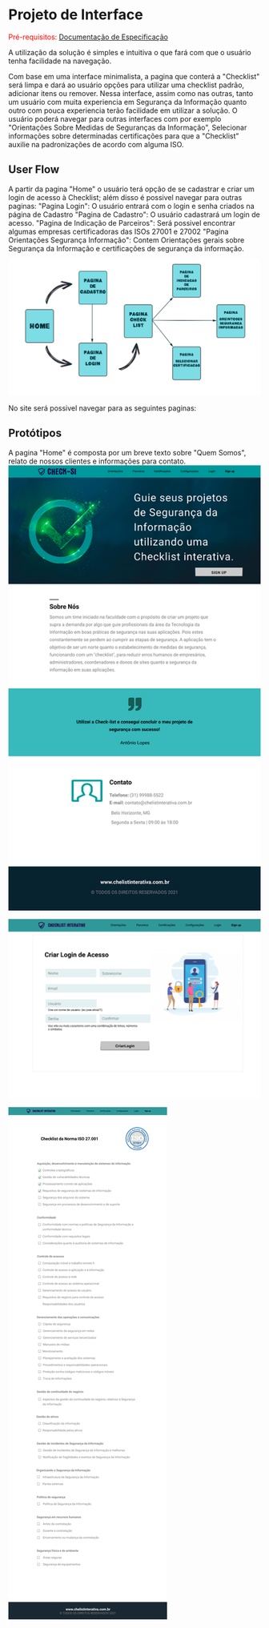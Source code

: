 
# Projeto de Interface

<span style="color:red">Pré-requisitos: <a href="2-Especificação do Projeto.md"> Documentação de Especificação</a></span>

A utilização da solução é simples e intuitiva o que fará com que o usuário tenha facilidade na navegação.

Com base em uma interface minimalista, a pagina que conterá a "Checklist" será limpa e dará ao usuário opções para utilizar uma checklist padrão, adicionar itens ou remover. Nessa interface, assim como nas outras, tanto um usuário com muita experiencia em Segurança da Informação quanto outro com pouca experiencia terão facilidade em utilizar a solução. O usuário poderá navegar para outras interfaces com por exemplo "Orientações Sobre Medidas de Seguranças da Informação", Selecionar informações sobre determinadas certificações para que a "Checklist" auxilie na padronizações de acordo com alguma ISO. 
 

## User Flow

A partir da pagina "Home" o usuário terá opção de se cadastrar e criar um login de acesso à Checklist; além disso é possivel navegar para outras paginas:
"Pagina Login": O usuário entrará com o login e senha criados na página de Cadastro
"Pagina de Cadastro": O usuário cadastrará um login de acesso. 
"Pagina de Indicação de Parceiros": Será possivel encontrar algumas empresas certificadoras das ISOs 27001 e 27002
"Pagina Orientações Segurança Informação": Contem Orientações gerais sobre Segurança da Informação e certificações de segurança da informação. 

![Exemplo de UserFlow](https://github.com/ICEI-PUC-Minas-PMV-SI/pmv-si-2021-1-e1-proj-web-t3-seguranca-em-aplicacoes-web/blob/main/UserFlow_SI.png.png)

No site será possivel navegar para as seguintes paginas: 

## Protótipos
A pagina "Home" é composta por um breve texto sobre "Quem Somos", relato de nossos clientes e informações para contato. 
![1-HOME](https://github.com/ICEI-PUC-Minas-PMV-SI/pmv-si-2021-1-e1-proj-web-t3-seguranca-em-aplicacoes-web/blob/main/docs/img/Home_SI.png)

![2-CADASTRO](https://github.com/ICEI-PUC-Minas-PMV-SI/pmv-si-2021-1-e1-proj-web-t3-seguranca-em-aplicacoes-web/blob/main/docs/img/CriarLoginAcesso_SI.png)

![3-Checklist](https://github.com/ICEI-PUC-Minas-PMV-SI/pmv-si-2021-1-e1-proj-web-t3-seguranca-em-aplicacoes-web/blob/main/docs/img/Checklist_si.png)


